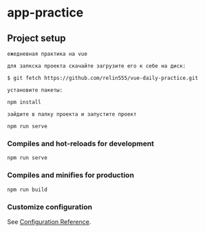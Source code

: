 # app-practice

## Project setup
```
ежедневная практика на vue

для запкска проекта скачайте загрузите его к себе на диск:

$ git fetch https://github.com/relin555/vue-daily-practice.git

установите пакеты:

npm install

зайдите в папку проекта и запустите проект 

npm run serve

```

### Compiles and hot-reloads for development
```
npm run serve
```

### Compiles and minifies for production
```
npm run build
```

### Customize configuration
See [Configuration Reference](https://cli.vuejs.org/config/).

